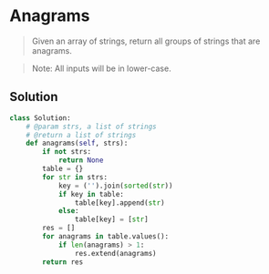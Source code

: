Anagrams
========

> Given an array of strings, return all groups of strings that are anagrams.

> Note: All inputs will be in lower-case.

Solution
---------

```python
class Solution:
    # @param strs, a list of strings
    # @return a list of strings
    def anagrams(self, strs):
        if not strs:
            return None
        table = {}
        for str in strs:
            key = ('').join(sorted(str))
            if key in table:
                table[key].append(str)
            else:
                table[key] = [str]
        res = []
        for anagrams in table.values():
            if len(anagrams) > 1:
                res.extend(anagrams)
        return res
```
